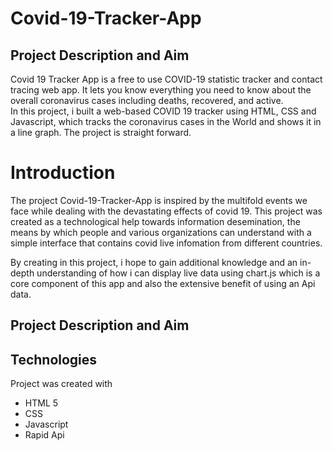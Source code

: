 # Covid-19-Tracker-App

## Project Description and Aim
Covid 19 Tracker App is a free to use COVID-19 statistic tracker and contact tracing web app. It lets you know everything you need to know about the overall coronavirus cases including deaths, recovered, and active.<br>
In this project, i built a web-based COVID 19 tracker using HTML, CSS and Javascript, which tracks the coronavirus cases in the World and shows it in a line graph. The project is straight forward.

# Introduction
The project Covid-19-Tracker-App is inspired by the multifold events we face while dealing with the devastating effects of covid 19. This project was created as a technological help towards information desemination, the means by which people and various organizations can understand with a simple interface that contains covid live infomation from different countries.

By creating in this project, i hope to gain additional knowledge and an in-depth understanding of how i can display live data using chart.js which is a core component of this app and also the extensive benefit of using an Api data.


## Project Description and Aim

## Technologies
Project was created with

* HTML 5
* CSS
* Javascript
* Rapid Api
